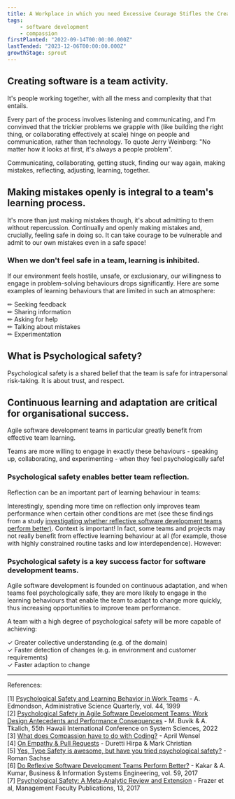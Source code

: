 ```yaml
---
title: A Workplace in which you need Excessive Courage Stifles the Creative Spirit
tags: 
    - software development
    - compassion
firstPlanted: "2022-09-14T00:00:00.000Z"
lastTended: "2023-12-06T00:00:00.000Z"
growthStage: sprout
---
```


## Creating software is a team activity.

It's people working together, with all the mess and complexity that that entails.  

<note-quote
    quote="Software may be built on machines, but it's built by, with, and for human beings."
    sourceLink="#What-does-Compassion-have-to-do-with-Coding?"
    sourceText="[3]">
</note-quote>

Every part of the process involves listening and communicating, and I'm convinved that the trickier problems we grapple with (like building the right thing, or collaborating effectively at scale) hinge on people and communication, rather than technology. To quote Jerry Weinberg: "No matter how it looks at first, it's always a people problem". 

Communicating, collaborating, getting stuck, finding our way again, making mistakes, reflecting, adjusting, learning, together. 

## Making mistakes openly is integral to a team's learning process. 

It's more than just making mistakes though, it's about admitting to them without repercussion. Continually and openly making mistakes and, crucially, feeling safe in doing so. It can take courage to be vulnerable and admit to our own mistakes even in a safe space! 

 <note-quote
    quote="[...] people tend to act in ways that inhibit learning when they face the potential for threat or embarrassment
    [...] those in a position to initiate learning behavior may believe they are placing themselves at risk; for example, by admitting an error or asking for help, an individual may appear incompetent and thus suffer a blow to his or her image. In addition, such individuals may incur more tangible costs if their actions create unfavorable impressions on people who influence decisions about promotions, raises, or project assignments. "
    sourceLink="#Psychological-Safety-and-Learning-Behavior-in-Work-Teams"
    sourceText="[1]">
</note-quote>

### When we don't feel safe in a team, learning is inhibited.

If our environment feels hostile, unsafe, or exclusionary, our willingness to engage in problem-solving behaviours drops significantly. Here are some examples of learning behaviours that are limited in such an atmosphere:

&#9999; Seeking feedback  
&#9999; Sharing information  
&#9999; Asking for help  
&#9999; Talking about mistakes  
&#9999; Experimentation

<note-quote 
    quote="[...] psychological safety creates the environmental conditions for team learning to occur, allowing team members to overcome the anxiety and fear of failure that is often necessary for learning and thus enabling the team to focus on improvement rather than being concerned about how others will react to their actions"
    sourceLink="#Psychological-Safety-in-Agile-Software-Development-Teams"
    sourceText="[2]">
</note-quote>

## What is Psychological safety?

Psychological safety is a shared belief that the team is safe for intrapersonal risk-taking. It is about trust, and respect.

<note-quote
    quote="Psychological safety describes the belief that team members  will  respond  positively  when  one  exposes one’s thoughts, such  as by  asking questions,  seeking feedback, reporting a mistake, or proposing new ideas. It enables team members to bring forth concerns and issues  that  in  turn  provide  the  team  with  valuable information. It facilitates a climate of productive discussion, allowing team members to relax their guard and engage openly in behaviors underlying learning and improvement, which  creates opportunities  to enhance team performance. "
    sourceLink="#Psychological-Safety-in-Agile-Software-Development-Teams"
    sourceText="[2]">
</note-quote>

<note-quote
    quote="The term is meant to suggest neither a careless sense of permissiveness, nor an unrelentingly positive affect but, rather, a sense of confidence that the team will not embarrass, reject, or punish someone for speaking up. This confidence stems from mutual respect and trust among team members. "
    sourceLink="#Psychological-Safety-and-Learning-Behavior-in-Work-Teams"
    sourceText="[1]">
</note-quote>

<note-quote
    quote="Team psychological safety is not the same as group cohesiveness, as research has shown that cohesiveness can reduce willingness to disagree and challenge others' views, such as in the phenomenon of groupthink. "
    sourceLink="#Psychological-Safety-and-Learning-Behavior-in-Work-Teams"
    sourceText="[1]">
</note-quote>

<note-quote
    quote="Psychological Safety is not about being nice. It is not about holding back to comfort your teammates [...] It is quite the opposite; it is about creating an atmosphere in which candor and openness is the default and not the exception."
    sourceLink="#Yes-Type-Safety-is-awesome-but-have-you-tried-psychological-safety?"
    sourceText="[5]">
</note-quote>

## Continuous learning and adaptation are critical for organisational success.

Agile software development teams in particular greatly benefit from effective team learning.

<note-quote
    quote="Today’s dynamic and hypercompetitive environments have rendered continuous improvements through learning, change, and innovation imperative to organizational success. These processes develop across multiple levels of the organization as individuals and groups engage in behaviors such as speaking up, collaborating, and experimenting"
    sourceLink="#Psychological-safety-a-meta-analytic-review-and-extension"
    sourceText="[7]">
</note-quote>

Teams are more willing to engage in exactly these behaviours - speaking up, collaborating, and experimenting - when they feel psychologically safe! 

<note-quote
    quote="[...] the need for learning in work teams is likely to become increasingly critical as organizational change and complexity intensify. Fast-paced work environments require learning behavior to make sense of what is happening as well as to take action. With the promise of more uncertainty, more change, and less job security in future organizations, teams are in a position to provide an important source of psychological safety for individuals at work. The need to ask questions, seek help, and tolerate mistakes in the face of uncertainty-while team members and other colleagues watch-is probably more prevalent in companies today"
    sourceLink="#Psychological-Safety-and-Learning-Behavior-in-Work-Teams"
    sourceText="[1]">
</note-quote>

### Psychological safety enables better team reflection.

Reflection can be an important part of learning behaviour in teams:

<note-quote
    quote="When teams engage in reflection, they develop a better sense of what is done, why, and how, and can adjust their behaviors and actions accordingly. However, the process of openly reflecting on and adjusting the teams’ strategies and processes might be perceived as risky, potentially evoking uncertainty and anxiety in team  members. [...] psychological safety can create good conditions for reflection in the team because it removes barriers to learning,  risk-taking, and  openness  during interactions. "
    sourceLink="#Psychological-Safety-in-Agile-Software-Development-Teams"
    sourceText="[2]">
</note-quote>

Interestingly, spending more time on reflection only improves team performance when certain other conditions are met (see these findings from a study <a href="#Do-reflexive-software-development-teams-perform-better">investigating whether reflective software development teams perform better)</a>. Context is important! In fact, some teams and projects may not really benefit from effective learning behaviour at all (for example, those with highly constrained routine tasks and low interdependence). However:

<note-quote 
    quote="a team with few inherent task constraints and uncertain criteria for success, such as a cross-functional product development team designing a new product [have] ample opportunity for the team's output to benefit from new information and feedback."
    sourceLink="#Psychological-Safety-and-Learning-Behavior-in-Work-Teams"
    sourceText="[1]">
</note-quote>

### Psychological safety is a key success factor for software development teams.

Agile software development is founded on continuous adaptation, and when teams feel psychologically safe, they are more likely to engage in the learning behaviours that enable the team to adapt to change more quickly, thus increasing opportunities to improve team performance.

<note-quote
    quote="Agile software development is founded on continuous adaptation, which relies on iterative processes with  frequent testing, feedback, and adjustment. To be successful in an agile environment and able to handle uncertainty and deal with changes, teams must engage in close collaborative relationships with frequent and open communication  among team members. Open and honest communication is necessary to keep team members in sync, both with the iterative cycle of product development and with the work and progress of other team members"
    sourceLink="#Psychological-Safety-in-Agile-Software-Development-Teams"
    sourceText="[2]">
</note-quote>

A team with a high degree of psychological safety will be more capable of achieving:

&#10003; Greater collective understanding (e.g. of the domain)  
&#10003; Faster detection of changes (e.g. in environment and customer requirements)  
&#10003; Faster adaption to change

--- 
References: 

<span 
 id="Psychological-Safety-and-Learning-Behavior-in-Work-Teams"> 
 [1] [Psychological Safety and Learning Behavior in Work Teams](http://www.jstor.org/stable/2666999?origin=JSTOR-pdf) - A. Edmondson, Administrative Science Quarterly, vol. 44, 1999
</span><br/>
<span 
 id="Psychological-Safety-in-Agile-Software-Development-Teams">
 [2] [Psychological Safety in Agile Software Development Teams: Work Design Antecedents and Performance Consequences](https://www.researchgate.net/publication/354983229_Psychological_Safety_in_Agile_Software_Development_Teams_Work_Design_Antecedents_and_Performance_Consequences)  - M. Buvik & A. Tkalich, 55th Hawaii International Conference on System Sciences, 2022 
</span><br/>
<span
  id="What-does-Compassion-have-to-do-with-Coding?">
  [3] [What does Compassion have to do with Coding?](https://compassionatecoding.com/blog/2016/8/15/what-does-compassion-have-to-do-with-coding) - April Wensel
</span><br/>
<span 
  id="On-Empathy-and-Pull-Requests">
  [4] [On Empathy & Pull Requests](https://slack.engineering/on-empathy-pull-requests-979e4257d158) - Duretti Hirpa & Mark Christian
</span><br/>
<span
  id="Yes-Type-Safety-is-awesome-but-have-you-tried-psychological-safety?">
  [5]  [Yes, Type Safety is awesome, but have you tried psychological safety?](https://dev.to/rommsen/yes-type-safety-is-awesome-but-have-you-tried-psychological-safety-4pjh) - Roman Sachse
</span><br/>
<span
  id="Do-reflexive-software-development-teams-perform-better">
  [6] [Do Reflexive Software Development Teams Perform Better?](https://aisel.aisnet.org/bise/vol59/iss5/4/) - Kakar & A. Kumar, Business & Information Systems Engineering, vol. 59, 2017
</span><br/>
<span
  id="Psychological-safety-a-meta-analytic-review-and-extension">
  [7] [Psychological Safety: A Meta‐Analytic Review and Extension](https://digitalcommons.odu.edu/management_fac_pubs/13) - Frazer et al, Management Faculty Publications, 13, 2017
</span><br/>